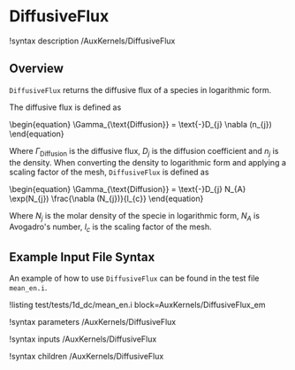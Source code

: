# DiffusiveFlux

!syntax description /AuxKernels/DiffusiveFlux

## Overview

`DiffusiveFlux` returns the diffusive flux of a species in logarithmic form.

The diffusive flux is defined as

\begin{equation}
\Gamma_{\text{Diffusion}}  = \text{-}D_{j} \nabla (n_{j})
\end{equation}

Where $\Gamma_{\text{Diffusion}}$ is the diffusive flux, $D_{j}$ is the diffusion coefficient and $n_{j}$ is the density.
When converting the density to logarithmic form and applying a scaling factor of the mesh,
`DiffusiveFlux` is defined as

\begin{equation}
\Gamma_{\text{Diffusion}} = \text{-}D_{j} N_{A} \exp(N_{j}) \frac{\nabla (N_{j})}{l_{c}}
\end{equation}

Where $N_{j}$ is the molar density of the specie in logarithmic form, $N_{A}$ is Avogadro's
number, $l_{c}$ is the scaling factor of the mesh.

## Example Input File Syntax

An example of how to use `DiffusiveFlux` can be found in the
test file `mean_en.i`.

!listing test/tests/1d_dc/mean_en.i block=AuxKernels/DiffusiveFlux_em

!syntax parameters /AuxKernels/DiffusiveFlux

!syntax inputs /AuxKernels/DiffusiveFlux

!syntax children /AuxKernels/DiffusiveFlux
